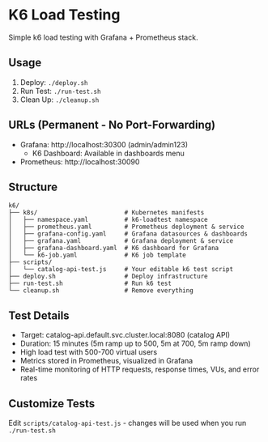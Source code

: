 # K6 Load Testing

Simple k6 load testing with Grafana + Prometheus stack.

## Usage

1. Deploy: `./deploy.sh`
2. Run Test: `./run-test.sh` 
3. Clean Up: `./cleanup.sh`

## URLs (Permanent - No Port-Forwarding)

- Grafana: http://localhost:30300 (admin/admin123)
  - K6 Dashboard: Available in dashboards menu
- Prometheus: http://localhost:30090

## Structure

```
k6/
├── k8s/                        # Kubernetes manifests
│   ├── namespace.yaml          # k6-loadtest namespace
│   ├── prometheus.yaml         # Prometheus deployment & service
│   ├── grafana-config.yaml     # Grafana datasources & dashboards
│   ├── grafana.yaml            # Grafana deployment & service
│   ├── grafana-dashboard.yaml  # K6 dashboard for Grafana
│   └── k6-job.yaml             # K6 job template
├── scripts/
│   └── catalog-api-test.js     # Your editable k6 test script
├── deploy.sh                   # Deploy infrastructure
├── run-test.sh                 # Run k6 test
└── cleanup.sh                  # Remove everything
```

## Test Details

- Target: catalog-api.default.svc.cluster.local:8080 (catalog API)
- Duration: 15 minutes (5m ramp up to 500, 5m at 700, 5m ramp down)
- High load test with 500-700 virtual users
- Metrics stored in Prometheus, visualized in Grafana
- Real-time monitoring of HTTP requests, response times, VUs, and error rates

## Customize Tests

Edit `scripts/catalog-api-test.js` - changes will be used when you run `./run-test.sh`